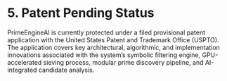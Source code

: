 # 5. Patent Pending Status

PrimeEngineAI is currently protected under a filed provisional patent application with the United States Patent and Trademark Office (USPTO). The application covers key architectural, algorithmic, and implementation innovations associated with the system’s symbolic filtering engine, GPU-accelerated sieving process, modular prime discovery pipeline, and AI-integrated candidate analysis.

